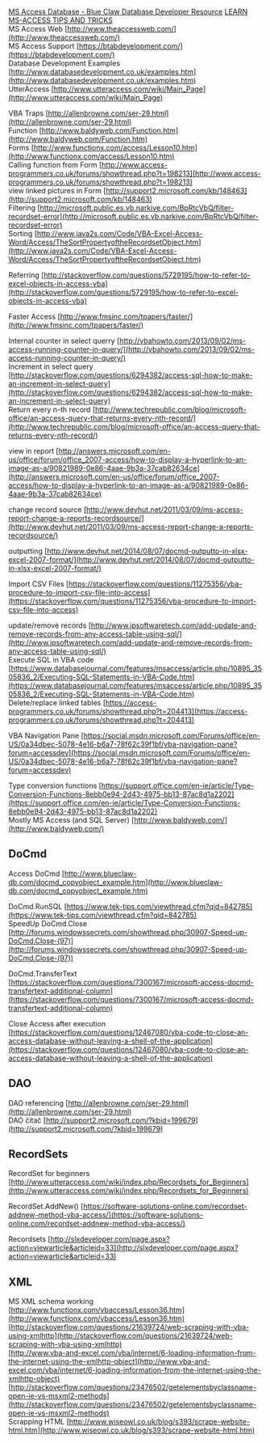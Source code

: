 [MS Access Database - Blue Claw Database Developer Resource](https://blueclawdb.com/)
[LEARN MS-ACCESS TIPS AND TRICKS](https://www.msaccesstips.com/)  
MS Access Web [http://www.theaccessweb.com/](http://www.theaccessweb.com/)  
MS Access Support [https://btabdevelopment.com/](https://btabdevelopment.com/)  
Database Development Examples [http://www.databasedevelopment.co.uk/examples.htm](http://www.databasedevelopment.co.uk/examples.htm)  
UtterAccess [http://www.utteraccess.com/wiki/Main_Page](http://www.utteraccess.com/wiki/Main_Page)  
  
VBA Traps [http://allenbrowne.com/ser-29.html](http://allenbrowne.com/ser-29.html)  
Function [http://www.baldyweb.com/Function.htm](http://www.baldyweb.com/Function.htm)  
Forms [http://www.functionx.com/access/Lesson10.htm](http://www.functionx.com/access/Lesson10.htm)  
Calling function from Form [http://www.access-programmers.co.uk/forums/showthread.php?t=198213](http://www.access-programmers.co.uk/forums/showthread.php?t=198213)  
view linked pictures in Form [http://support2.microsoft.com/kb/148463](http://support2.microsoft.com/kb/148463)  
Filtering [http://microsoft.public.es.vb.narkive.com/BpRtcVbQ/filter-recordset-error](http://microsoft.public.es.vb.narkive.com/BpRtcVbQ/filter-recordset-error)  
Sorting [http://www.java2s.com/Code/VBA-Excel-Access-Word/Access/TheSortPropertyoftheRecordsetObject.htm](http://www.java2s.com/Code/VBA-Excel-Access-Word/Access/TheSortPropertyoftheRecordsetObject.htm)  
  
Referring [http://stackoverflow.com/questions/5729195/how-to-refer-to-excel-objects-in-access-vba](http://stackoverflow.com/questions/5729195/how-to-refer-to-excel-objects-in-access-vba)  
  
Faster Access [http://www.fmsinc.com/tpapers/faster/](http://www.fmsinc.com/tpapers/faster/)  
  
Internal counter in select querry [http://vbahowto.com/2013/09/02/ms-access-running-counter-in-query/](http://vbahowto.com/2013/09/02/ms-access-running-counter-in-query/)  
Increment in select query [http://stackoverflow.com/questions/6294382/access-sql-how-to-make-an-increment-in-select-query](http://stackoverflow.com/questions/6294382/access-sql-how-to-make-an-increment-in-select-query)  
Return every n-th record [http://www.techrepublic.com/blog/microsoft-office/an-access-query-that-returns-every-nth-record/](http://www.techrepublic.com/blog/microsoft-office/an-access-query-that-returns-every-nth-record/)  
  
view in report [http://answers.microsoft.com/en-us/office/forum/office_2007-access/how-to-display-a-hyperlink-to-an-image-as-a/90821989-0e86-4aae-9b3a-37cab82634ce](http://answers.microsoft.com/en-us/office/forum/office_2007-access/how-to-display-a-hyperlink-to-an-image-as-a/90821989-0e86-4aae-9b3a-37cab82634ce)  
  
change record source [http://www.devhut.net/2011/03/09/ms-access-report-change-a-reports-recordsource/](http://www.devhut.net/2011/03/09/ms-access-report-change-a-reports-recordsource/)  
  
outputting [http://www.devhut.net/2014/08/07/docmd-outputto-in-xlsx-excel-2007-format/](http://www.devhut.net/2014/08/07/docmd-outputto-in-xlsx-excel-2007-format/)  
  
Import CSV Files [https://stackoverflow.com/questions/11275356/vba-procedure-to-import-csv-file-into-access](https://stackoverflow.com/questions/11275356/vba-procedure-to-import-csv-file-into-access)  
  
update/remove records [http://www.jpsoftwaretech.com/add-update-and-remove-records-from-any-access-table-using-sql/](http://www.jpsoftwaretech.com/add-update-and-remove-records-from-any-access-table-using-sql/)  
Execute SQL in VBA code [https://www.databasejournal.com/features/msaccess/article.php/10895_3505836_2/Executing-SQL-Statements-in-VBA-Code.htm](https://www.databasejournal.com/features/msaccess/article.php/10895_3505836_2/Executing-SQL-Statements-in-VBA-Code.htm)  
Delete/replace linked tables [https://access-programmers.co.uk/forums/showthread.php?t=204413](https://access-programmers.co.uk/forums/showthread.php?t=204413)  
  
VBA Navigation Pane [https://social.msdn.microsoft.com/Forums/office/en-US/0a34dbec-5078-4e16-b6a7-78f62c39f1bf/vba-navigation-pane?forum=accessdev](https://social.msdn.microsoft.com/Forums/office/en-US/0a34dbec-5078-4e16-b6a7-78f62c39f1bf/vba-navigation-pane?forum=accessdev)  
  
Type conversion functions [https://support.office.com/en-ie/article/Type-Conversion-Functions-8ebb0e94-2d43-4975-bb13-87ac8d1a2202](https://support.office.com/en-ie/article/Type-Conversion-Functions-8ebb0e94-2d43-4975-bb13-87ac8d1a2202)  
Mostly MS Access (and SQL Server) [http://www.baldyweb.com/](http://www.baldyweb.com/)


## DoCmd
Access DoCmd [http://www.blueclaw-db.com/docmd_copyobject_example.htm](http://www.blueclaw-db.com/docmd_copyobject_example.htm)  
  
DoCmd.RunSQL [https://www.tek-tips.com/viewthread.cfm?qid=842785](https://www.tek-tips.com/viewthread.cfm?qid=842785)  
SpeedUp DoCmd.Close [http://forums.windowssecrets.com/showthread.php/30907-Speed-up-DoCmd.Close-(97)](http://forums.windowssecrets.com/showthread.php/30907-Speed-up-DoCmd.Close-(97))  
  
DoCmd.TransferText [https://stackoverflow.com/questions/7300167/microsoft-access-docmd-transfertext-additional-column](https://stackoverflow.com/questions/7300167/microsoft-access-docmd-transfertext-additional-column)  
  
Close Access after execution [https://stackoverflow.com/questions/12467080/vba-code-to-close-an-access-database-without-leaving-a-shell-of-the-application](https://stackoverflow.com/questions/12467080/vba-code-to-close-an-access-database-without-leaving-a-shell-of-the-application)


## DAO
DAO referencing [http://allenbrowne.com/ser-29.html](http://allenbrowne.com/ser-29.html)  
DAO čítač [http://support2.microsoft.com/?kbid=199679](http://support2.microsoft.com/?kbid=199679)

## RecordSets

RecordSet for beginners [http://www.utteraccess.com/wiki/index.php/Recordsets_for_Beginners](http://www.utteraccess.com/wiki/index.php/Recordsets_for_Beginners)  
  
RecordSet.AddNew() [https://software-solutions-online.com/recordset-addnew-method-vba-access/](https://software-solutions-online.com/recordset-addnew-method-vba-access/)  
  
Recordsets [http://slxdeveloper.com/page.aspx?action=viewarticle&articleid=33](http://slxdeveloper.com/page.aspx?action=viewarticle&articleid=33)

## XML

MS XML schema working  
[http://www.functionx.com/vbaccess/Lesson36.htm](http://www.functionx.com/vbaccess/Lesson36.htm)  
[http://stackoverflow.com/questions/21639724/web-scraping-with-vba-using-xmlhttp](http://stackoverflow.com/questions/21639724/web-scraping-with-vba-using-xmlhttp)  
[http://www.vba-and-excel.com/vba/internet/6-loading-information-from-the-internet-using-the-xmlhttp-object](http://www.vba-and-excel.com/vba/internet/6-loading-information-from-the-internet-using-the-xmlhttp-object)  
[http://stackoverflow.com/questions/23476502/getelementsbyclassname-open-ie-vs-msxml2-methods](http://stackoverflow.com/questions/23476502/getelementsbyclassname-open-ie-vs-msxml2-methods)  
Scrapping HTML [http://www.wiseowl.co.uk/blog/s393/scrape-website-html.htm](http://www.wiseowl.co.uk/blog/s393/scrape-website-html.htm)